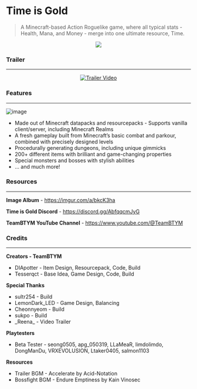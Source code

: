# Time is Gold

> A Minecraft-based Action Roguelike game, where all typical stats - Health, Mana, and Money - merge into one ultimate resource, Time.
> 

<p align="center">
<img src="https://github.com/user-attachments/assets/87b89775-d7f8-4281-9c35-4e6d0c748090">
</p>

### Trailer

---

<p align="center">
<a href="https://www.youtube.com/watch?v=GFbGa3y6auY"><img src="https://img.youtube.com/vi/GFbGa3y6auY/0.jpg" alt="Trailer Video"></a>
</p>

### Features

---
![image](https://github.com/user-attachments/assets/4b3081db-7517-4329-af10-dc74228fc6ef)

- Made out of Minecraft datapacks and resourcepacks - Supports vanilla client/server, including Minecraft Realms
- A fresh gameplay built from Minecraft’s basic combat and parkour, combined with precisely designed levels
- Procedurally generating dungeons, including unique gimmicks
- 200+ different items with brilliant and game-changing properties
- Special monsters and bosses with stylish abilities
- … and much more!

### Resources

---

**Image Album** - https://imgur.com/a/bkcK3ha

**Time is Gold Discord** - https://discord.gg/AbfqqcmJyG

**TeamBTYM YouTube Channel** - https://www.youtube.com/@TeamBTYM

### Credits

---

**Creators - TeamBTYM**

- DIApotter - Item Design, Resourcepack, Code, Build
- Tesserqct - Base Idea, Game Design, Code, Build

**Special Thanks**

- sultr254 - Build
- LemonDark_LED - Game Design, Balancing
- Cheonnyeom - Build
- sukpo - Build
- \_Reena\_ - Video Trailer

**Playtesters**

- Beta Tester - seong0505, apg_050319, LLaMeaR, limdolimdo, DongManDu, VRXEVOLUSION, Ltaker0405, salmon1103

**Resources**

- Trailer BGM - Accelerate by Acid-Notation
- Bossfight BGM - Endure Emptiness by Kain Vinosec

